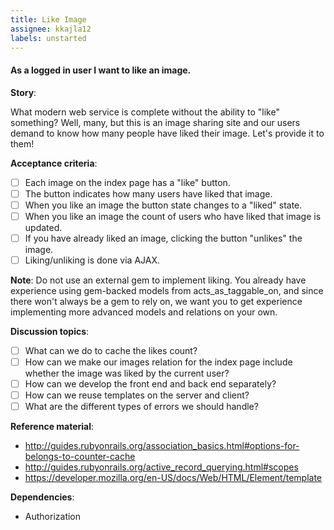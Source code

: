 ```yaml
---
title: Like Image
assignee: kkajla12 
labels: unstarted
---
```


#### As a logged in user I want to like an image.

__Story__:

What modern web service is complete without the ability to "like" something?
Well, many, but this is an image sharing site and our users demand to know how
many people have liked their image. Let's provide it to them!

__Acceptance criteria__:
- [ ] Each image on the index page has a "like" button.
- [ ] The button indicates how many users have liked that image.
- [ ] When you like an image the button state changes to a "liked" state.
- [ ] When you like an image the count of users who have liked that image is
  updated.
- [ ] If you have already liked an image, clicking the button "unlikes" the
  image.
- [ ] Liking/unliking is done via AJAX.

__Note__: Do not use an external gem to implement liking. You already have
experience using gem-backed models from acts_as_taggable_on, and since there
won't always be a gem to rely on, we want you to get experience implementing
more advanced models and relations on your own.

__Discussion topics__:
- [ ] What can we do to cache the likes count?
- [ ] How can we make our images relation for the index page include whether
  the image was liked by the current user?
- [ ] How can we develop the front end and back end separately?
- [ ] How can we reuse templates on the server and client?
- [ ] What are the different types of errors we should handle?

__Reference material__:
- http://guides.rubyonrails.org/association_basics.html#options-for-belongs-to-counter-cache
- http://guides.rubyonrails.org/active_record_querying.html#scopes
- https://developer.mozilla.org/en-US/docs/Web/HTML/Element/template

__Dependencies__:
- Authorization
